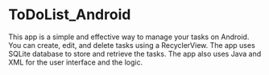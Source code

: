 # ToDoList_Android
This app is a simple and effective way to manage your tasks on Android. You can create, edit, and delete tasks using a RecyclerView. The app uses SQLite database to store and retrieve the tasks. The app also uses Java and XML for the user interface and the logic.
